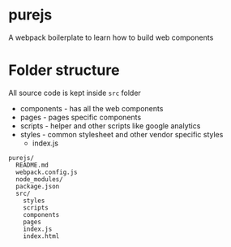 # purejs
A webpack boilerplate to learn how to build web components

# Folder structure
All source code is kept inside `src` folder
- components - has all the web components
- pages - pages specific components
- scripts - helper and other scripts like google analytics
- styles - common stylesheet and other vendor specific styles
  - index.js

```
purejs/
  README.md
  webpack.config.js
  node_modules/
  package.json
  src/
    styles
    scripts
    components
    pages
    index.js
    index.html
```
